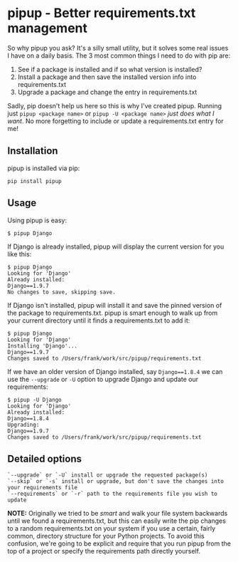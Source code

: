 # pipup - Better requirements.txt management

So why pipup you ask? It's a silly small utility, but it solves some real issues
I have on a daily basis. The 3 most common things I need to do with pip are:

1. See if a package is installed and if so what version is installed?
2. Install a package and then save the installed version info into requirements.txt
3. Upgrade a package and change the entry in requirements.txt

Sadly, pip doesn't help us here so this is why I've created pipup. Running just
`pipup <package name>` or `pipup -U <package name>` *just does what I want*.  No
more forgetting to include or update a requirements.txt entry for me!

## Installation

pipup is installed via pip:

    pip install pipup

## Usage

Using pipup is easy:

    $ pipup Django

If Django is already installed, pipup will display the current version for you
like this:

    $ pipup Django
    Looking for 'Django'
    Already installed:
    Django==1.9.7
    No changes to save, skipping save.

If Django isn't installed, pipup will install it and save the pinned version of
the package to requirements.txt.  pipup is smart enough to walk up from your
current directory until it finds a requirements.txt to add it:

    $ pipup Django
    Looking for 'Django'
    Installing 'Django'...
    Django==1.9.7
    Changes saved to /Users/frank/work/src/pipup/requirements.txt

If we have an older version of Django installed, say `Django==1.8.4` we can use
the `--upgrade` or `-U` option to upgrade Django and update our requirements:

    $ pipup -U Django
    Looking for 'Django'
    Already installed:
    Django==1.8.4
    Upgrading:
    Django==1.9.7
    Changes saved to /Users/frank/work/src/pipup/requirements.txt

## Detailed options

    `--upgrade` or `-U` install or upgrade the requested package(s)
    `--skip` or `-s` install or upgrade, but don't save the changes into your requirements file
    `--requirements` or `-r` path to the requirements file you wish to update

**NOTE:** Originally we tried to be *smart* and walk your file system backwards until we found a requirements.txt, but this can easily write the pip changes to a random requirements.txt on your system if you use a certain, fairly common, directory structure for your Python projects.  To avoid this confusion, we're going to be explicit and require that you run pipup from the top of a project or specify the requirements path directly yourself.
